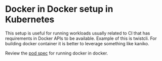 # Docker in Docker setup in Kubernetes

This setup is useful for running workloads usually related to CI that has requirements in Docker APIs to be available. Example of this is twistcli. For building docker container it is better to leverage something like kaniko.

Review the [pod spec](dindpod.yaml) for running docker in docker.